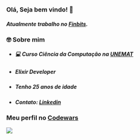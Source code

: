 ### Olá, Seja bem vindo! 👋

 <h5>Atualmente trabalho no <a href="https://www.finbits.com.br/" target="_blank">Finbits</a>.</h5>


### 🤓 Sobre mim 

- #####  💻 Curso Ciência da Computação na [UNEMAT]('http://portal.unemat.br/')

- ##### Elixir Developer

- ##### Tenho 25 anos de idade

- ##### Contato: <a href="https://www.linkedin.com/in/amor%C3%A9sio-de-souza-429ba314b/" target="_blank">Linkedin</a>


### Meu perfil no <a href="https://www.codewars.com/users/Asrlopes" target="_blank">Codewars</a>

<img src="https://www.codewars.com/users/Asrlopes/badges/large" />
